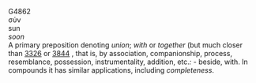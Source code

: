 G4862  
σύν  
sun  
*soon*  
A primary preposition denoting *union*; *with* or *together* (but much
closer than [3326](g3326) or [3844](g3844) , that is, by association,
companionship, process, resemblance, possession, instrumentality,
addition, etc.*:* - beside, with. In compounds it has similar
applications, including *completeness*.  
